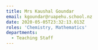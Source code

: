 ```yaml
---
title: Mrs Kaushal Goundar
email: kgoundar@ruapehu.school.nz
date: 2020-05-05T23:32:13.013Z
roles: 'Chemistry, Mathematics'
departments:
  - Teaching Staff
---
```


